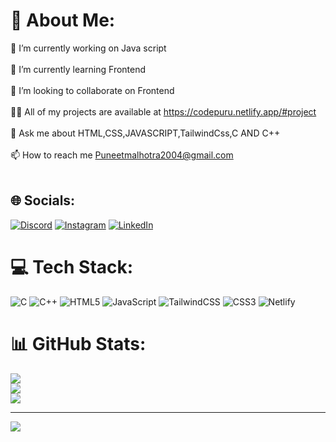 # 💫 About Me:
🔭 I’m currently working on Java script<br><br>🌱 I’m currently learning Frontend<br><br>👯 I’m looking to collaborate on Frontend<br><br>👨‍💻 All of my projects are available at https://codepuru.netlify.app/#project<br><br>💬 Ask me about HTML,CSS,JAVASCRIPT,TailwindCss,C AND C++<br><br>📫 How to reach me Puneetmalhotra2004@gmail.com<br><br>


## 🌐 Socials:
[![Discord](https://img.shields.io/badge/Discord-%237289DA.svg?logo=discord&logoColor=white)](https://discord.gg/https://discord.com/invite/CuXvMS9W) [![Instagram](https://img.shields.io/badge/Instagram-%23E4405F.svg?logo=Instagram&logoColor=white)](https://instagram.com/@i.puruu ) [![LinkedIn](https://img.shields.io/badge/LinkedIn-%230077B5.svg?logo=linkedin&logoColor=white)](https://linkedin.com/in/https://www.linkedin.com/in/puneet-malhotra-8a70832b2?utm_source=share&utm_campaign=share_via&utm_content=profile&utm_medium=android_app) 

# 💻 Tech Stack:
![C](https://img.shields.io/badge/c-%2300599C.svg?style=flat&logo=c&logoColor=white) ![C++](https://img.shields.io/badge/c++-%2300599C.svg?style=flat&logo=c%2B%2B&logoColor=white) ![HTML5](https://img.shields.io/badge/html5-%23E34F26.svg?style=flat&logo=html5&logoColor=white) ![JavaScript](https://img.shields.io/badge/javascript-%23323330.svg?style=flat&logo=javascript&logoColor=%23F7DF1E)  ![TailwindCSS](https://img.shields.io/badge/tailwindcss-%2338B2AC.svg?style=flat&logo=tailwind-css&logoColor=white) ![CSS3](https://img.shields.io/badge/css3-%231572B6.svg?style=flat&logo=css3&logoColor=white)
 ![Netlify](https://img.shields.io/badge/netlify-%23000000.svg?style=flat&logo=netlify&logoColor=#00C7B7) 

# 📊 GitHub Stats:
![](https://github-readme-stats.vercel.app/api?username=Puruu1&theme=tokyonight&hide_border=true&include_all_commits=true&count_private=false)<br/>
![](https://github-readme-streak-stats.herokuapp.com/?user=Puruu1&theme=tokyonight&hide_border=true)<br/>
![](https://github-readme-stats.vercel.app/api/top-langs/?username=Puruu1&theme=tokyonight&hide_border=true&include_all_commits=true&count_private=false&layout=compact)

---
[![](https://visitcount.itsvg.in/api?id=Puruu1&icon=0&color=0)](https://visitcount.itsvg.in)

<!-- Proudly created with GPRM ( https://gprm.itsvg.in ) -->
